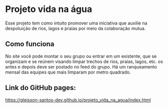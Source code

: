 <h1>Projeto vida na água</h1>

Esse projeto tem como intuito promover uma iniciativa que auxilie na despoluição de rios, lagos e praias por meio da colaboração mutua.
<h2>Como funciona</h2>
<p>No site você pode montar o seu grupo ou entrar em um existente, que se organizam e se reúnem visando limpar trechos de rios, praias, lagos, etc.
os antes e depois deve ser postado no feed do grupo. Há um ranqueamento mensal das equipes que mais limparam por metro quadrado.
</p>

<h2>Link do GitHub pages:</h2>
<a href="https://gleisson-santos-dev.github.io/projeto_vida_na_agua/index.html">https://gleisson-santos-dev.github.io/projeto_vida_na_agua/index.html</a>
